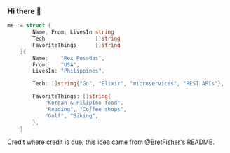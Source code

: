 ### Hi there 👋

```go
me := struct {
		Name, From, LivesIn string
		Tech                []string
		FavoriteThings      []string
	}{
		Name:    "Rex Posadas",
		From:    "USA",
		LivesIn: "Philippines",

		Tech: []string{"Go", "Elixir", "microservices", "REST APIs"},

		FavoriteThings: []string{
			"Korean & Filipino food",
			"Reading", "Coffee shops",
			"Golf", "Biking",
		},
	}
```

Credit where credit is due, this idea came from [@BretFisher's](https://github.com/BretFisher) README.
